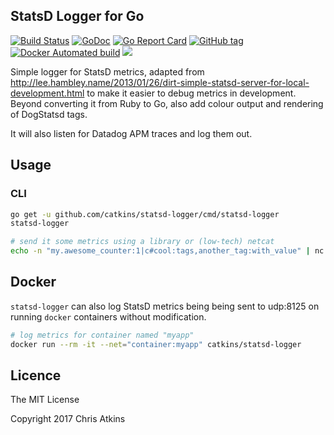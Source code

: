 ## StatsD Logger for Go

[![Build Status](https://travis-ci.org/catkins/statsd-logger.svg?branch=master)](https://travis-ci.org/catkins/statsd-logger) [![GoDoc](https://godoc.org/github.com/catkins/statsd-logger?status.svg)](https://godoc.org/github.com/catkins/statsd-logger) [![Go Report Card](https://goreportcard.com/badge/github.com/catkins/statsd-logger)](https://goreportcard.com/report/github.com/catkins/statsd-logger)
[![GitHub tag](https://img.shields.io/github/tag/catkins/statsd-logger.svg)]()
[![Docker Automated build](https://img.shields.io/docker/automated/catkins/statsd-logger.svg)]()
[![](https://images.microbadger.com/badges/image/catkins/statsd-logger.svg)](https://microbadger.com/images/catkins/statsd-logger "Get your own image badge on microbadger.com")

Simple logger for StatsD metrics, adapted from http://lee.hambley.name/2013/01/26/dirt-simple-statsd-server-for-local-development.html to make it easier to debug metrics in development. Beyond converting it from Ruby to Go, also add colour output and rendering of DogStatsd tags.

It will also listen for Datadog APM traces and log them out.

## Usage

### CLI

```bash
go get -u github.com/catkins/statsd-logger/cmd/statsd-logger
statsd-logger

# send it some metrics using a library or (low-tech) netcat
echo -n "my.awesome_counter:1|c#cool:tags,another_tag:with_value" | nc -u -w0 localhost 8125
```

## Docker

`statsd-logger` can also log StatsD metrics being being sent to udp:8125 on running `docker` containers without modification.

```sh
# log metrics for container named "myapp"
docker run --rm -it --net="container:myapp" catkins/statsd-logger
```

## Licence

The MIT License

Copyright 2017 Chris Atkins
